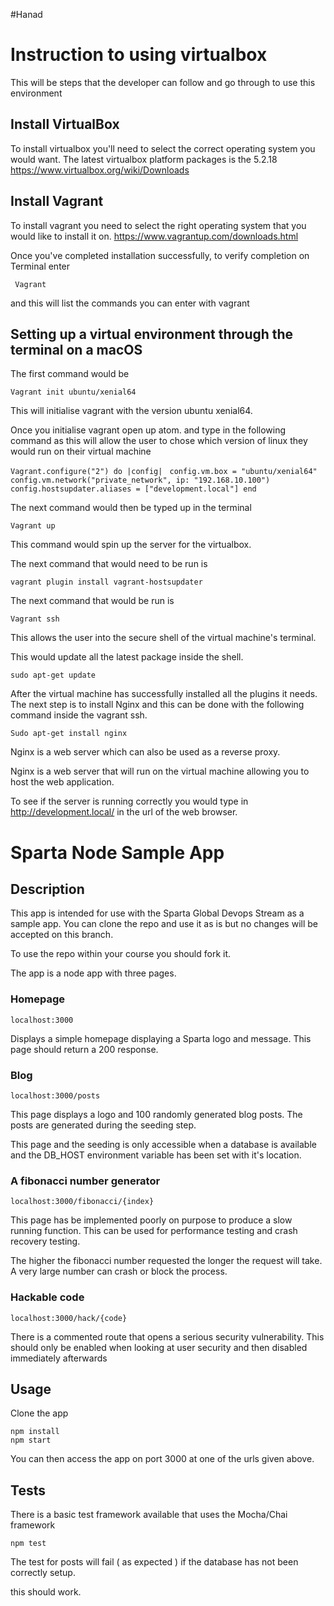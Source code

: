 #Hanad
# Instruction to using virtualbox

This will be steps that the developer can follow and go through to use this environment

## Install VirtualBox

To install virtualbox you'll need to select the correct operating system you would want. The latest virtualbox platform packages is the 5.2.18 https://www.virtualbox.org/wiki/Downloads

## Install Vagrant



To install vagrant you need to select the right operating system that you would like to install it on. https://www.vagrantup.com/downloads.html

Once you've completed installation successfully, to verify completion on Terminal enter

`` Vagrant``

and this will list the commands you can enter with vagrant

## Setting up a virtual environment through the terminal on a macOS

The first command would be

``Vagrant init ubuntu/xenial64 ``

This will initialise vagrant with the version ubuntu xenial64.


Once you initialise vagrant open up atom. and type in the following command as this will allow the user to chose which version of linux they would run on their virtual machine

``Vagrant.configure("2") do |config| ``
``config.vm.box = "ubuntu/xenial64"``        ``config.vm.network("private_network", ip: "192.168.10.100")``
``config.hostsupdater.aliases = ["development.local"] end ``

The next command would then be typed up in the terminal

``Vagrant up``

This command would spin up the server for the virtualbox.

The next command that would need to be run is

``vagrant plugin install vagrant-hostsupdater ``

The next command that would be run is

``Vagrant ssh ``

This allows the user into the secure shell of the virtual machine's terminal.

This would update all the latest package inside the shell.

``sudo apt-get update``

After the virtual machine has successfully installed all the plugins it needs. The next step is to install Nginx and this can be done with the following command inside the vagrant ssh.

``Sudo apt-get install nginx ``

Nginx is a web server which can also be used as a reverse proxy.

Nginx is a web server that will run on the virtual machine allowing you to host the web application.

To see if the server is running correctly you would type in http://development.local/ in the url of the web browser.

# Sparta Node Sample App

## Description

This app is intended for use with the Sparta Global Devops Stream as a sample app. You can clone the repo and use it as is but no changes will be accepted on this branch.

To use the repo within your course you should fork it.

The app is a node app with three pages.

### Homepage

``localhost:3000``

Displays a simple homepage displaying a Sparta logo and message. This page should return a 200 response.

### Blog

``localhost:3000/posts``

This page displays a logo and 100 randomly generated blog posts. The posts are generated during the seeding step.

This page and the seeding is only accessible when a database is available and the DB_HOST environment variable has been set with it's location.

### A fibonacci number generator

``localhost:3000/fibonacci/{index}``

This page has be implemented poorly on purpose to produce a slow running function. This can be used for performance testing and crash recovery testing.

The higher the fibonacci number requested the longer the request will take. A very large number can crash or block the process.


### Hackable code

``localhost:3000/hack/{code}``

There is a commented route that opens a serious security vulnerability. This should only be enabled when looking at user security and then disabled immediately afterwards

## Usage

Clone the app

```
npm install
npm start
```

You can then access the app on port 3000 at one of the urls given above.

## Tests

There is a basic test framework available that uses the Mocha/Chai framework

```
npm test
```

The test for posts will fail ( as expected ) if the database has not been correctly setup.

this should work.
